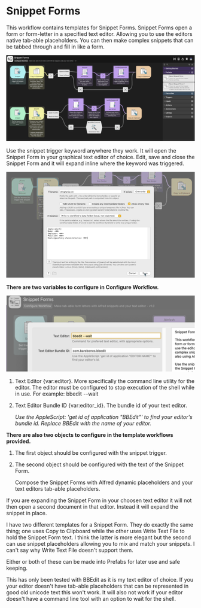 # Snippet Forms

This workflow contains templates for Snippet Forms. Snippet Forms open a form or form-letter in a specified text editor. Allowing you to use the editors native tab-able placeholders. You can then make complex snippets that can be tabbed through and fill in like a form.

![The Snippet Forms Workflow including two templates](workflow.png)

Use the snippet trigger keyword anywhere they work. It will open the Snippet Form in your graphical text editor of choice. Edit, save and close the Snippet Form and it will expand inline where the keyword was triggered.

![Animated gif showing Snippet Form working.](snippet_form.gif)

__There are two variables to configure in Configure Workflow.__ 

![The configure screen.](config.png)

1. Text Editor {var:editor}. More specifically the command line utility for the editor. The editor must be configured to stop execution of the shell while in use. For example: bbedit --wait

2. Text Editor Bundle ID {var:editor_id}. The bundle id of your text editor.

	_Use the AppleScript: 'get id of application "BBEdit"' to find your editor's bundle id. Replace BBEdit with the name of your editor._
	
__There are also two objects to configure in the template workflows provided.__

1. The first object should be configured with the snippet trigger.

2. The second object should be configured with the text of the Snippet Form.
	
	Compose the Snippet Forms with Alfred dynamic placeholders and your text editors tab-able placeholders.


If you are expanding the Snippet Form in your choosen text editor it will not then open a second document in that editor. Instead it will expand the snippet in place.

I have two different templates for a Snippet Form. They do exactly the same thing; one uses Copy to Clipboard while the other uses Write Text File to hold the Snippet Form text. I think the latter is more elegant but the second can use snippet placeholders allowing you to mix and match your snippets. I can't say why Write Text File doesn't support them.

Either or both of these can be made into Prefabs for later use and safe keeping.

This has only been tested with BBEdit as it is my text editor of choice.
If you your editor doesn't have tab-able placeholders that can be represented in good old unicode text this won't work.
It will also not work if your editor doesn't have a command line tool with an option to wait for the shell.